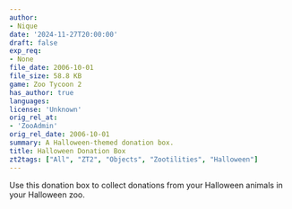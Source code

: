 ```yaml
---
author:
- Nique
date: '2024-11-27T20:00:00'
draft: false
exp_req:
- None
file_date: 2006-10-01
file_size: 58.8 KB
game: Zoo Tycoon 2
has_author: true
languages:
license: 'Unknown'
orig_rel_at:
- 'ZooAdmin'
orig_rel_date: 2006-10-01
summary: A Halloween-themed donation box.
title: Halloween Donation Box
zt2tags: ["All", "ZT2", "Objects", "Zootilities", "Halloween"]
---
```

Use this donation box to collect donations from your Halloween animals in your Halloween zoo.
